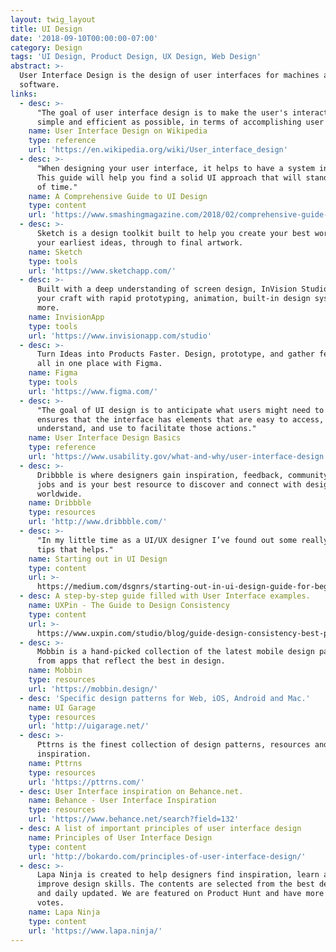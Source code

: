 ```yaml
---
layout: twig_layout
title: UI Design
date: '2018-09-10T00:00:00-07:00'
category: Design
tags: 'UI Design, Product Design, UX Design, Web Design'
abstract: >-
  User Interface Design is the design of user interfaces for machines and
  software.
links:
  - desc: >-
      "The goal of user interface design is to make the user's interaction as
      simple and efficient as possible, in terms of accomplishing user goals."
    name: User Interface Design on Wikipedia
    type: reference
    url: 'https://en.wikipedia.org/wiki/User_interface_design'
  - desc: >-
      "When designing your user interface, it helps to have a system in place.
      This guide will help you find a solid UI approach that will stand the test
      of time."
    name: A Comprehensive Guide to UI Design
    type: content
    url: 'https://www.smashingmagazine.com/2018/02/comprehensive-guide-ui-design/'
  - desc: >-
      Sketch is a design toolkit built to help you create your best work — from
      your earliest ideas, through to final artwork.
    name: Sketch
    type: tools
    url: 'https://www.sketchapp.com/'
  - desc: >-
      Built with a deep understanding of screen design, InVision Studio elevates
      your craft with rapid prototyping, animation, built-in design systems, and
      more.
    name: InvisionApp
    type: tools
    url: 'https://www.invisionapp.com/studio'
  - desc: >-
      Turn Ideas into Products Faster. Design, prototype, and gather feedback
      all in one place with Figma.
    name: Figma
    type: tools
    url: 'https://www.figma.com/'
  - desc: >-
      "The goal of UI design is to anticipate what users might need to do and
      ensures that the interface has elements that are easy to access,
      understand, and use to facilitate those actions."
    name: User Interface Design Basics
    type: reference
    url: 'https://www.usability.gov/what-and-why/user-interface-design.html'
  - desc: >-
      Dribbble is where designers gain inspiration, feedback, community, and
      jobs and is your best resource to discover and connect with designers
      worldwide.
    name: Dribbble
    type: resources
    url: 'http://www.dribbble.com/'
  - desc: >-
      "In my little time as a UI/UX designer I’ve found out some really amazing
      tips that helps."
    name: Starting out in UI Design
    type: content
    url: >-
      https://medium.com/dsgnrs/starting-out-in-ui-design-guide-for-beginners-5caf02eb741d
  - desc: A step-by-step guide filled with User Interface examples.
    name: UXPin - The Guide to Design Consistency
    type: content
    url: >-
      https://www.uxpin.com/studio/blog/guide-design-consistency-best-practices-ui-ux-designers/
  - desc: >-
      Mobbin is a hand-picked collection of the latest mobile design patterns
      from apps that reflect the best in design.
    name: Mobbin
    type: resources
    url: 'https://mobbin.design/'
  - desc: 'Specific design patterns for Web, iOS, Android and Mac.'
    name: UI Garage
    type: resources
    url: 'http://uigarage.net/'
  - desc: >-
      Pttrns is the finest collection of design patterns, resources and
      inspiration.
    name: Pttrns
    type: resources
    url: 'https://pttrns.com/'
  - desc: User Interface inspiration on Behance.net.
    name: Behance - User Interface Inspiration
    type: resources
    url: 'https://www.behance.net/search?field=132'
  - desc: A list of important principles of user interface design
    name: Principles of User Interface Design
    type: content
    url: 'http://bokardo.com/principles-of-user-interface-design/'
  - desc: >-
      Lapa Ninja is created to help designers find inspiration, learn and
      improve design skills. The contents are selected from the best designs,
      and daily updated. We are featured on Product Hunt and have more than 1300
      votes.
    name: Lapa Ninja
    type: content
    url: 'https://www.lapa.ninja/'
---
```


